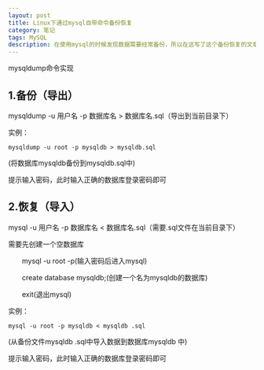 ```yaml
---
layout: post
title: Linux下通过mysql自带命令备份恢复
category: 笔记
tags: MySQL
description: 在使用mysql的时候发现数据需要经常备份，所以在这写了这个备份恢复的文章。
---
```


mysqldump命令实现

## 1.备份（导出）

mysqldump -u 用户名 -p 数据库名 > 数据库名.sql（导出到当前目录下）

实例：

	mysqldump -u root -p mysqldb > mysqldb.sql
	
(将数据库mysqldb备份到mysqldb.sql中)

提示输入密码，此时输入正确的数据库登录密码即可

## 2.恢复（导入）

mysql -u 用户名 -p 数据库名 < 数据库名.sql（需要.sql文件在当前目录下）

需要先创建一个空数据库

　　mysql -u root -p(输入密码后进入mysql)

　　create database mysqldb;(创建一个名为mysqldb的数据库)

　　exit(退出mysql)

实例：

	mysql -u root -p mysqldb < mysqldb .sql
	
(从备份文件mysqldb .sql中导入数据到数据库mysqldb 中)

提示输入密码，此时输入正确的数据库登录密码即可
 

	
